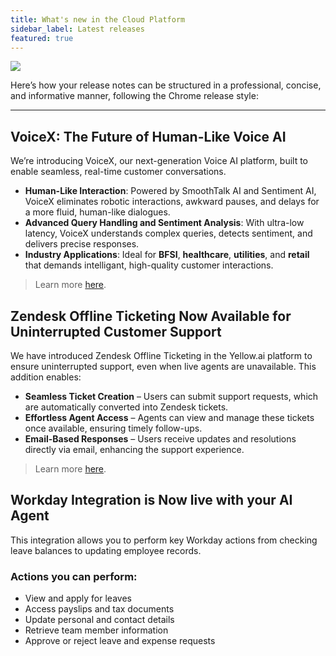 ```yaml
---
title: What's new in the Cloud Platform
sidebar_label: Latest releases
featured: true
---
```


   ![](https://i.imgur.com/hIGEIJL.png)




Here’s how your release notes can be structured in a professional, concise, and informative manner, following the Chrome release style:  

---

## VoiceX: The Future of Human-Like Voice AI

We’re introducing VoiceX, our next-generation Voice AI platform, built to enable seamless, real-time customer conversations.

* **Human-Like Interaction**: Powered by SmoothTalk AI and Sentiment AI, VoiceX eliminates robotic interactions, awkward pauses, and delays for a more fluid, human-like  dialogues.
* **Advanced Query Handling and Sentiment Analysis**: With ultra-low latency, VoiceX understands complex queries, detects sentiment, and delivers precise responses.
* **Industry Applications**: Ideal for **BFSI**, **healthcare**, **utilities**, and **retail** that demands intelligant, high-quality customer interactions.
 
> Learn more [here](https://docs.yellow.ai/docs/platform_concepts/VoiceX/VoiceXIntro).

## Zendesk Offline Ticketing Now Available for Uninterrupted Customer Support

We have introduced Zendesk Offline Ticketing in the Yellow.ai platform to ensure uninterrupted support, even when live agents are unavailable. This addition enables:

- **Seamless Ticket Creation** – Users can submit support requests, which are automatically converted into Zendesk tickets.  
- **Effortless Agent Access** – Agents can view and manage these tickets once available, ensuring timely follow-ups.  
- **Email-Based Responses** – Users receive updates and resolutions directly via email, enhancing the support experience. 

> Learn more [here](https://docs.yellow.ai/docs/platform_concepts/appConfiguration/zendesk-offline-ticketing).


## Workday Integration is Now live with your AI Agent

This integration allows you to perform key Workday actions from checking leave balances to updating employee records.

### Actions you can perform:

- View and apply for leaves
- Access payslips and tax documents
- Update personal and contact details
- Retrieve team member information
- Approve or reject leave and expense requests
